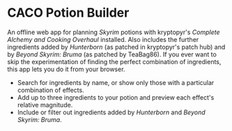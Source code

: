 # CACO Potion Builder

An offline web app for planning *Skyrim* potions with kryptopyr's *Complete Alchemy and Cooking Overhaul* installed. Also includes the further ingredients added by *Hunterborn* (as patched in kryptopyr's patch hub) and by *Beyond Skyrim: Bruma* (as patched by TeaBag86). If you ever want to skip the experimentation of finding the perfect combination of ingredients, this app lets you do it from your browser.

- Search for ingredients by name, or show only those with a particular combination of effects.
- Add up to three ingredients to your potion and preview each effect's relative magnitude.
- Include or filter out ingredients added by *Hunterborn* and *Beyond Skyrim: Bruma*.
